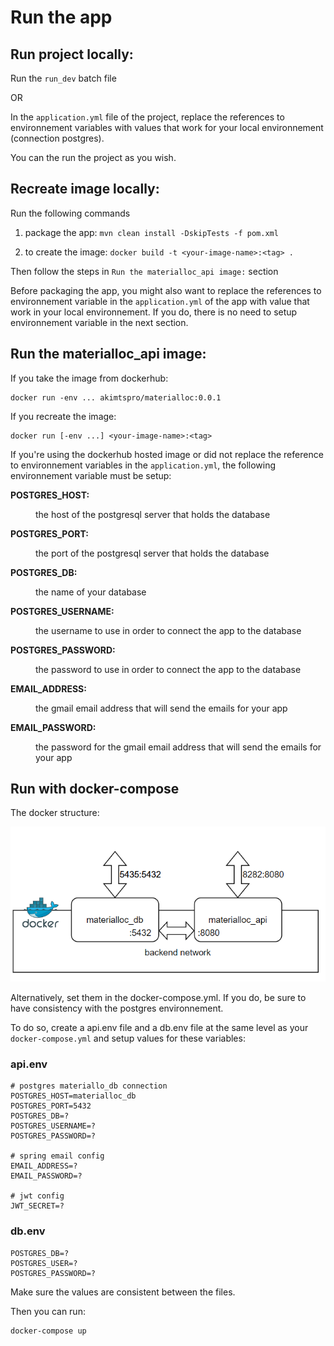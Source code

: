 # Run the app

## Run project locally:

Run the `run_dev` batch file

OR

In the `application.yml` file of the project, replace the references to 
environnement variables with values that work for your local environnement (connection postgres).

You can the run the project as you wish.

## Recreate image locally:



Run the following commands

1) package the app: `mvn clean install -DskipTests -f pom.xml`

2) to create the image: `docker build -t <your-image-name>:<tag> .`

Then follow the steps in `Run the materialloc_api image:` section

Before packaging the app, you might also want to replace the references to environnement variable
in the `application.yml` of the app with value that work in your local environnement.
If you do, there is no need to setup environnement variable in the next section.

## Run the materialloc_api image:

If you take the image from dockerhub:

    docker run -env ... akimtspro/materialloc:0.0.1

If you recreate the image:

    docker run [-env ...] <your-image-name>:<tag>

If you're using the dockerhub hosted image or did not replace the reference to environnement variables in the `application.yml`, the following environnement variable must be setup:
<dl>
    <dt>
        <p><strong>POSTGRES_HOST:</strong></p>
    </dt>
    <dd>
        <p>the host of the postgresql server that holds the database</p>        
    </dd>
    <dt>
        <p><strong>POSTGRES_PORT:</strong></p>
    </dt>
    <dd>
        <p>the port of the postgresql server that holds the database</p>        
    </dd>
    <dt>
        <p><strong>POSTGRES_DB:</strong></p>
    </dt>
    <dd>
        <p>the name of your database</p>        
    </dd>
    <dt>
        <p><strong>POSTGRES_USERNAME:</strong></p>
    </dt>
    <dd>
        <p>the username to use in order to connect the app to the database</p>        
    </dd>
    <dt>
        <p><strong>POSTGRES_PASSWORD:</strong></p>
    </dt>
    <dd>
        <p>the password to use in order to connect the app to the database</p>        
    </dd>
    <dt>
        <p><strong>EMAIL_ADDRESS:</strong></p>
    </dt>
    <dd>
        <p>the gmail email address that will send the emails for your app</p>        
    </dd>
    <dt>
        <p><strong>EMAIL_PASSWORD:</strong></p>
    </dt>
    <dd>
        <p>the password for the gmail email address that will send the emails for your app</p>        
    </dd>
</dl>

## Run with docker-compose

The docker structure:

![alt text](./materialloc_stuct.PNG)

Alternatively, set them in the docker-compose.yml. If you do, be sure to have consistency with the postgres environnement.</br>

To do so, create a api.env file and a db.env file at the same level as your `docker-compose.yml` and setup values for these variables:

### api.env

    # postgres materiallo_db connection
    POSTGRES_HOST=materialloc_db
    POSTGRES_PORT=5432
    POSTGRES_DB=?
    POSTGRES_USERNAME=?
    POSTGRES_PASSWORD=?
    
    # spring email config
    EMAIL_ADDRESS=?
    EMAIL_PASSWORD=?
    
    # jwt config
    JWT_SECRET=?

### db.env

    POSTGRES_DB=?
    POSTGRES_USER=?
    POSTGRES_PASSWORD=?

Make sure the values are consistent between the files.

Then you can run:
    
    docker-compose up
